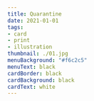 ```yaml
---
title: Quarantine
date: 2021-01-01
tags:
- card
- print
- illustration
thumbnail: ./01.jpg
menuBackground: "#f6c2c5"
menuText: black
cardBorder: black
cardBackground: black
cardText: white
---
```


